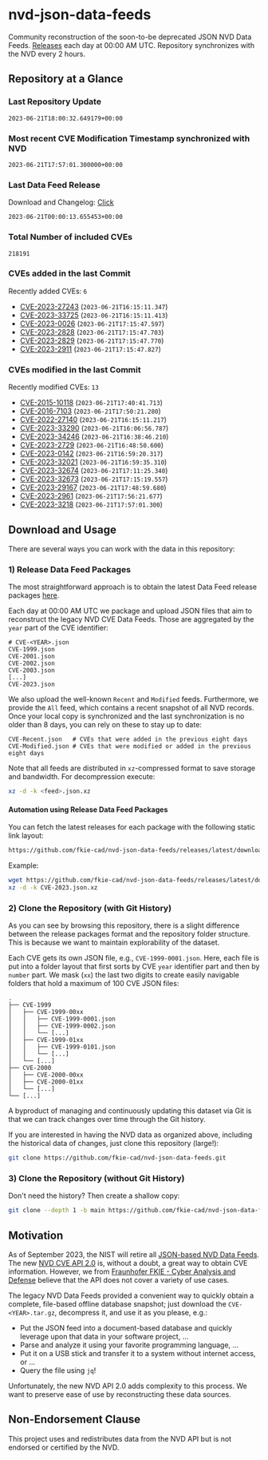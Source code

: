 # nvd-json-data-feeds

Community reconstruction of the soon-to-be deprecated JSON NVD Data Feeds. 
[Releases](https://github.com/fkie-cad/nvd-json-data-feeds/releases/latest) each day at 00:00 AM UTC.
Repository synchronizes with the NVD every 2 hours.

## Repository at a Glance

### Last Repository Update

```plain
2023-06-21T18:00:32.649179+00:00
```

### Most recent CVE Modification Timestamp synchronized with NVD

```plain
2023-06-21T17:57:01.300000+00:00
```

### Last Data Feed Release

Download and Changelog: [Click](https://github.com/fkie-cad/nvd-json-data-feeds/releases/latest)

```plain
2023-06-21T00:00:13.655453+00:00
```

### Total Number of included CVEs

```plain
218191
```

### CVEs added in the last Commit

Recently added CVEs: `6`

* [CVE-2023-27243](CVE-2023/CVE-2023-272xx/CVE-2023-27243.json) (`2023-06-21T16:15:11.347`)
* [CVE-2023-33725](CVE-2023/CVE-2023-337xx/CVE-2023-33725.json) (`2023-06-21T16:15:11.413`)
* [CVE-2023-0026](CVE-2023/CVE-2023-00xx/CVE-2023-0026.json) (`2023-06-21T17:15:47.597`)
* [CVE-2023-2828](CVE-2023/CVE-2023-28xx/CVE-2023-2828.json) (`2023-06-21T17:15:47.703`)
* [CVE-2023-2829](CVE-2023/CVE-2023-28xx/CVE-2023-2829.json) (`2023-06-21T17:15:47.770`)
* [CVE-2023-2911](CVE-2023/CVE-2023-29xx/CVE-2023-2911.json) (`2023-06-21T17:15:47.827`)


### CVEs modified in the last Commit

Recently modified CVEs: `13`

* [CVE-2015-10118](CVE-2015/CVE-2015-101xx/CVE-2015-10118.json) (`2023-06-21T17:40:41.713`)
* [CVE-2016-7103](CVE-2016/CVE-2016-71xx/CVE-2016-7103.json) (`2023-06-21T17:50:21.280`)
* [CVE-2022-27140](CVE-2022/CVE-2022-271xx/CVE-2022-27140.json) (`2023-06-21T16:15:11.217`)
* [CVE-2023-33290](CVE-2023/CVE-2023-332xx/CVE-2023-33290.json) (`2023-06-21T16:06:56.787`)
* [CVE-2023-34246](CVE-2023/CVE-2023-342xx/CVE-2023-34246.json) (`2023-06-21T16:38:46.210`)
* [CVE-2023-2729](CVE-2023/CVE-2023-27xx/CVE-2023-2729.json) (`2023-06-21T16:48:50.600`)
* [CVE-2023-0142](CVE-2023/CVE-2023-01xx/CVE-2023-0142.json) (`2023-06-21T16:59:20.317`)
* [CVE-2023-32021](CVE-2023/CVE-2023-320xx/CVE-2023-32021.json) (`2023-06-21T16:59:35.310`)
* [CVE-2023-32674](CVE-2023/CVE-2023-326xx/CVE-2023-32674.json) (`2023-06-21T17:11:25.340`)
* [CVE-2023-32673](CVE-2023/CVE-2023-326xx/CVE-2023-32673.json) (`2023-06-21T17:15:19.557`)
* [CVE-2023-29167](CVE-2023/CVE-2023-291xx/CVE-2023-29167.json) (`2023-06-21T17:48:59.680`)
* [CVE-2023-2961](CVE-2023/CVE-2023-29xx/CVE-2023-2961.json) (`2023-06-21T17:56:21.677`)
* [CVE-2023-3218](CVE-2023/CVE-2023-32xx/CVE-2023-3218.json) (`2023-06-21T17:57:01.300`)


## Download and Usage

There are several ways you can work with the data in this repository:

### 1) Release Data Feed Packages

The most straightforward approach is to obtain the latest Data Feed release packages [here](https://github.com/fkie-cad/nvd-json-data-feeds/releases/latest).

Each day at 00:00 AM UTC we package and upload JSON files that aim to reconstruct the legacy NVD CVE Data Feeds.
Those are aggregated by the `year` part of the CVE identifier:

```
# CVE-<YEAR>.json
CVE-1999.json
CVE-2001.json
CVE-2002.json
CVE-2003.json
[...]
CVE-2023.json
```

We also upload the well-known `Recent` and `Modified` feeds.
Furthermore, we provide the `All` feed, which contains a recent snapshot of all NVD records.
Once your local copy is synchronized and the last synchronization is no older than 8 days, you can rely on these to stay up to date:

```plain
CVE-Recent.json   # CVEs that were added in the previous eight days
CVE-Modified.json # CVEs that were modified or added in the previous eight days
```

Note that all feeds are distributed in `xz`-compressed format to save storage and bandwidth.
For decompression execute:

```sh
xz -d -k <feed>.json.xz
```


#### Automation using Release Data Feed Packages

You can fetch the latest releases for each package with the following static link layout:

```sh
https://github.com/fkie-cad/nvd-json-data-feeds/releases/latest/download/CVE-<YEAR>.json.xz
```

Example:

```sh
wget https://github.com/fkie-cad/nvd-json-data-feeds/releases/latest/download/CVE-2023.json.xz
xz -d -k CVE-2023.json.xz
```

### 2) Clone the Repository (with Git History)

As you can see by browsing this repository, there is a slight difference between the release packages format and the repository folder structure.
This is because we want to maintain explorability of the dataset.

Each CVE gets its own JSON file, e.g., `CVE-1999-0001.json`.
Here, each file is put into a folder layout that first sorts by CVE `year` identifier part and then by `number` part.
We mask (`xx`) the last two digits to create easily navigable folders that hold a maximum of 100 CVE JSON files:

```plain
.
├── CVE-1999
│   ├── CVE-1999-00xx
│   │   ├── CVE-1999-0001.json
│   │   ├── CVE-1999-0002.json
│   │   └── [...]
│   ├── CVE-1999-01xx
│   │   ├── CVE-1999-0101.json
│   │   └── [...]
│   └── [...]
├── CVE-2000
│   ├── CVE-2000-00xx
│   ├── CVE-2000-01xx
│   └── [...]
└── [...]
```

A byproduct of managing and continuously updating this dataset via Git is that we can track changes over time through the Git history.

If you are interested in having the NVD data as organized above, including the historical data of changes, just clone this repository (large!):

```sh
git clone https://github.com/fkie-cad/nvd-json-data-feeds.git
```

### 3) Clone the Repository (without Git History)

Don't need the history? Then create a shallow copy:

```sh
git clone --depth 1 -b main https://github.com/fkie-cad/nvd-json-data-feeds.git
```

## Motivation

As of September 2023, the NIST will retire all [JSON-based NVD Data Feeds](https://nvd.nist.gov/vuln/data-feeds#divRetirementBanner-1).
The new [NVD CVE API 2.0](https://nvd.nist.gov/developers/vulnerabilities) is, without a doubt, a great way to obtain CVE information.
However, we from [Fraunhofer FKIE - Cyber Analysis and Defense](https://www.fkie.fraunhofer.de/en/departments/cad.html) believe that the API does not cover a variety of use cases.

The legacy NVD Data Feeds provided a convenient way to quickly obtain a complete, file-based offline database snapshot; just download the `CVE-<YEAR>.tar.gz`, decompress it, and use it as you please, e.g.:

* Put the JSON feed into a document-based database and quickly leverage upon that data in your software project, ...
* Parse and analyze it using your favorite programming language, ...
* Put it on a USB stick and transfer it to a system without internet access, or ...
* Query the file using `jq`!

Unfortunately, the new NVD API 2.0 adds complexity to this process.
We want to preserve ease of use by reconstructing these data sources.

## Non-Endorsement Clause

This project uses and redistributes data from the NVD API but is not endorsed or certified by the NVD.